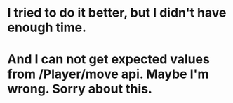 # I tried to do it better, but I didn't have enough time.

# And I can not get expected values from /Player/move api. Maybe I'm wrong. Sorry about this.
